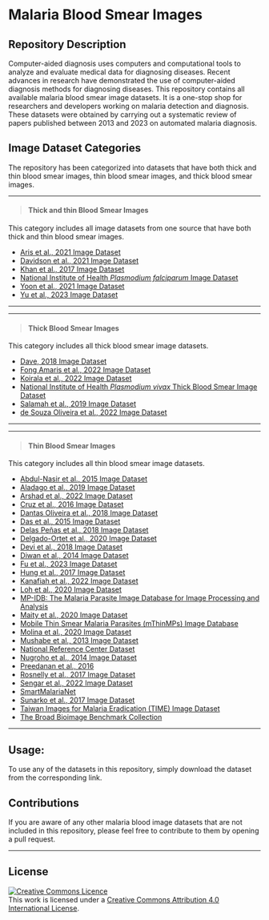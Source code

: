 # **Malaria Blood Smear Images**

## **Repository Description**

Computer-aided diagnosis uses computers and computational tools to analyze and evaluate medical data for diagnosing diseases. Recent advances in research have demonstrated the use of computer-aided diagnosis methods for diagnosing diseases. This repository contains all available malaria blood smear image datasets. It is a one-stop shop for researchers and developers working on malaria detection and diagnosis. These datasets were obtained by carrying out a systematic review of papers published between 2013 and 2023 on automated malaria diagnosis.


## **Image Dataset Categories**
The repository has been categorized into datasets that have both thick and thin blood smear images, thin blood smear images, and thick blood smear images. 

---
>
> #### **Thick and thin Blood Smear Images**  
This category includes all image datasets from one source that have both thick and thin blood smear images.

+ [Aris et al., 2021 Image Dataset](https://github.com/ItunuIsewon/Malaria_Blood_Smear_Images/blob/main/Thick%20%26%20Thin%20Blood%20Smear%20Images/Aris%20et%20al.%2C%202021%20Image%20Dataset.html)
+ [Davidson et al., 2021 Image Dataset](https://github.com/ItunuIsewon/Malaria_Blood_Smear_Images/blob/main/Thick%20%26%20Thin%20Blood%20Smear%20Images/Davidson%20et%20al.%2C%202021%20Image%20Dataset.md)
+ [Khan et al., 2017 Image Dataset](https://github.com/ItunuIsewon/Malaria_Blood_Smear_Images/blob/main/Thick%20%26%20Thin%20Blood%20Smear%20Images/Aris%20et%20al.%2C%202021%20Image%20Dataset.md)
+ [National Institute of Health _Plasmodium falciparum_ Image Dataset](https://github.com/ItunuIsewon/Malaria_Blood_Smear_Images/blob/main/Thick%20%26%20Thin%20Blood%20Smear%20Images/National%20Institute%20of%20Health%20Plasmodium%20falciparum%20Blood%20Smear%20Image%20Dataset.md)
+ [Yoon et al., 2021 Image Dataset](https://github.com/ItunuIsewon/Malaria_Blood_Smear_Images/blob/main/Thick%20%26%20Thin%20Blood%20Smear%20Images/Yoon%20et%20al.%2C%202021%20Image%20Dataset.md)
+ [Yu et al., 2023 Image Dataset](https://github.com/ItunuIsewon/Malaria_Blood_Smear_Images/blob/main/Thick%20%26%20Thin%20Blood%20Smear%20Images/Yu%20et%20al.%2C%202023%20Image%20Dataset.md)
>
---


---
>
> #### **Thick Blood Smear Images**   
This category includes all thick blood smear image datasets.
+ [Dave, 2018 Image Dataset](https://github.com/ItunuIsewon/Malaria_Blood_Smear_Images/blob/main/Thick%20Blood%20Smear%20Images/Dave%2C%202018%20Image%20Dataset.md)
+ [Fong Amaris et al., 2022 Image Dataset](https://github.com/ItunuIsewon/Malaria_Blood_Smear_Images/blob/main/Thick%20Blood%20Smear%20Images/Fong%20Amaris%20et%20al.%2C%202022%20Image%20Dataset.md)
+ [Koirala et al., 2022 Image Dataset](https://github.com/ItunuIsewon/Malaria_Blood_Smear_Images/blob/main/Thick%20Blood%20Smear%20Images/Koirala%20et%20al.%2C%202022%20Image%20Dataset.md)
+ [National Institute of Health _Plasmodium vivax_ Thick Blood Smear Image Dataset](https://github.com/ItunuIsewon/Malaria_Blood_Smear_Images/blob/main/Thick%20Blood%20Smear%20Images/National%20Institute%20of%20Health%20Plasmodium%20vivax%20Thick%20Blood%20Smear%20Image%20Dataset.md)
+ [Salamah et al., 2019 Image Dataset](https://github.com/ItunuIsewon/Malaria_Blood_Smear_Images/blob/main/Thick%20Blood%20Smear%20Images/Salamah%20et%20al.%2C%202019%20Image%20Dataset.md)
+ [de Souza Oliveira et al., 2022 Image Dataset](https://github.com/ItunuIsewon/Malaria_Blood_Smear_Images/blob/main/Thick%20Blood%20Smear%20Images/de%20Souza%20Oliveira%20et%20al.%2C%202022%20Image%20Dataset.md)
>
---


---
>
> #### **Thin Blood Smear Images**   
This category includes all thin blood smear image datasets.
+ [Abdul-Nasir et al., 2015 Image Dataset](https://github.com/ItunuIsewon/Malaria_Blood_Smear_Images/blob/main/Thin%20Blood%20Smear%20Images/Abdul-Nasir%20et%20al.%2C%202015%20Image%20Dataset.md)
+ [Aladago et al., 2019 Image Dataset](https://github.com/ItunuIsewon/Malaria_Blood_Smear_Images/blob/main/Thin%20Blood%20Smear%20Images/Aladago%20et%20al.%2C%202019.md)
+ [Arshad et al., 2022 Image Dataset](https://github.com/ItunuIsewon/Malaria_Blood_Smear_Images/blob/main/Thin%20Blood%20Smear%20Images/Arshad%20et%20al.%2C%202022%20Image%20Dataset.md)
+ [Cruz et al., 2016 Image Dataset](https://github.com/ItunuIsewon/Malaria_Blood_Smear_Images/blob/main/Thin%20Blood%20Smear%20Images/Cruz%20et%20al.%2C%202016%20Image%20Dataset.md)
+ [Dantas Oliveira et al., 2018 Image Dataset](https://github.com/ItunuIsewon/Malaria_Blood_Smear_Images/blob/main/Thin%20Blood%20Smear%20Images/Dantas%20Oliveira%20et%20al.%2C%202018%20Image%20Dataset.md)
+ [Das et al., 2015 Image Dataset](https://github.com/ItunuIsewon/Malaria_Blood_Smear_Images/blob/main/Thin%20Blood%20Smear%20Images/Das%20et%20al.%2C%202015%20Image%20Dataset.md)
+ [Delas Peñas et al., 2018 Image Dataset](https://github.com/ItunuIsewon/Malaria_Blood_Smear_Images/blob/main/Thin%20Blood%20Smear%20Images/Delas%20Pe%C3%B1as%20et%20al.%2C%202018%20Image%20Dataset.md)
+ [Delgado-Ortet et al., 2020 Image Dataset](https://github.com/ItunuIsewon/Malaria_Blood_Smear_Images/blob/main/Thin%20Blood%20Smear%20Images/Delgado-Ortet%20et%20al.%2C%202020.md)
+ [Devi et al., 2018 Image Dataset](https://github.com/ItunuIsewon/Malaria_Blood_Smear_Images/blob/main/Thin%20Blood%20Smear%20Images/Devi%20et%20al.%2C%202018%20Image%20Dataset.md)
+ [Diwan et al., 2014 Image Dataset](https://github.com/ItunuIsewon/Malaria_Blood_Smear_Images/blob/main/Thin%20Blood%20Smear%20Images/Diwan%20et%20al.%2C%202014%20Image%20Dataset.md)
+ [Fu et al., 2023 Image Dataset](https://github.com/ItunuIsewon/Malaria_Blood_Smear_Images/blob/main/Thin%20Blood%20Smear%20Images/Fu%20et%20al.%2C%202023%20Image%20Dataset.md)
+ [Hung et al., 2017 Image Dataset](https://github.com/ItunuIsewon/Malaria_Blood_Smear_Images/blob/main/Thin%20Blood%20Smear%20Images/Hung%20et%20al.%2C%202017%20Image%20Dataset.md)
+ [Kanafiah et al., 2022 Image Dataset](https://github.com/ItunuIsewon/Malaria_Blood_Smear_Images/blob/main/Thin%20Blood%20Smear%20Images/Kanafiah%20et%20al.%2C%202022%20Image%20Dataset.md)
+ [Loh et al., 2020 Image Dataset](https://github.com/ItunuIsewon/Malaria_Blood_Smear_Images/blob/main/Thin%20Blood%20Smear%20Images/Loh%20et%20al.%2C%202020%20Image%20Dataset.md)
+ [MP-IDB: The Malaria Parasite Image Database for Image Processing and Analysis](https://github.com/ItunuIsewon/Malaria_Blood_Smear_Images/blob/main/Thin%20Blood%20Smear%20Images/MP-IDB%3A%20The%20Malaria%20Parasite%20Image%20Database%20for%20Image%20Processing%20and%20Analysis.md)
+ [Maity et al., 2020 Image Dataset](https://github.com/ItunuIsewon/Malaria_Blood_Smear_Images/blob/main/Thin%20Blood%20Smear%20Images/Maity%20et.%20al.%2C%202020%20Image%20Dataset.md)
+ [Mobile Thin Smear Malaria Parasites (mThinMPs) Image Database](https://github.com/ItunuIsewon/Malaria_Blood_Smear_Images/blob/main/Thin%20Blood%20Smear%20Images/Mobile%20Thin%20Smear%20Malaria%20Parasites%20(mThinMPs)%20Image%20Database.md)
+ [Molina et al., 2020 Image Dataset](https://github.com/ItunuIsewon/Malaria_Blood_Smear_Images/blob/main/Thin%20Blood%20Smear%20Images/Molina%20et%20al.%2C%202020%20Image%20Dataset.md)
+ [Mushabe et al., 2013 Image Dataset](https://github.com/ItunuIsewon/Malaria_Blood_Smear_Images/blob/main/Thin%20Blood%20Smear%20Images/Mushabe%20et%20al.%2C%202013%20Image%20Dataset.md)
+ [National Reference Center Dataset](https://github.com/ItunuIsewon/Malaria_Blood_Smear_Images/blob/main/Thin%20Blood%20Smear%20Images/National%20Reference%20Center%20Image%20Dataset.md)
+ [Nugroho et al., 2014 Image Dataset](https://github.com/ItunuIsewon/Malaria_Blood_Smear_Images/blob/main/Thin%20Blood%20Smear%20Images/Nugroho%20et%20al.%2C%202014%20Image%20Dataset.md)
+ [Preedanan et al., 2016](https://github.com/ItunuIsewon/Malaria_Blood_Smear_Images/blob/main/Thin%20Blood%20Smear%20Images/Preedanan%20et%20al.%2C%202016%20Image%20Dataset.md)
+ [Rosnelly et al., 2017 Image Dataset](https://github.com/ItunuIsewon/Malaria_Blood_Smear_Images/blob/main/Thin%20Blood%20Smear%20Images/Rosnelly%20et%20al.%2C%202017%20Image%20Dataset.md)
+ [Sengar et al., 2022 Image Dataset](https://github.com/ItunuIsewon/Malaria_Blood_Smear_Images/blob/main/Thin%20Blood%20Smear%20Images/Sengar%20et%20al.%2C%202022%20Image%20Dataset.md)
+ [SmartMalariaNet](https://github.com/ItunuIsewon/Malaria_Blood_Smear_Images/blob/main/Thin%20Blood%20Smear%20Images/SmartMalariaNet.md)
+ [Sunarko et al., 2017 Image Dataset](https://github.com/ItunuIsewon/Malaria_Blood_Smear_Images/blob/main/Thin%20Blood%20Smear%20Images/Sunarko%20et%20al.%2C%202017%20Image%20Dataset.md)
+ [Taiwan Images for Malaria Eradication (TIME) Image Dataset](https://github.com/ItunuIsewon/Malaria_Blood_Smear_Images/blob/main/Thin%20Blood%20Smear%20Images/Taiwan%20Images%20for%20Malaria%20Eradication%20(TIME)%20Image%20Dataset.md)
+ [The Broad Bioimage Benchmark Collection](https://github.com/ItunuIsewon/Malaria_Blood_Smear_Images/blob/main/Thin%20Blood%20Smear%20Images/The%20Broad%20Bioimage%20Benchmark%20Collection.md)
>
---


## **Usage:**

To use any of the datasets in this repository, simply download the dataset from the corresponding link.


## **Contributions** 
If you are aware of any other malaria blood image datasets that are not included in this repository, please feel free to contribute to them by opening a pull request.


******
## License
<a rel="license" href="http://creativecommons.org/licenses/by/4.0/"><img alt="Creative Commons Licence" style="border-width:0" src="https://i.creativecommons.org/l/by/4.0/88x31.png" /></a><br />This work is licensed under a <a rel="license" href="http://creativecommons.org/licenses/by/4.0/">Creative Commons Attribution 4.0 International License</a>.
